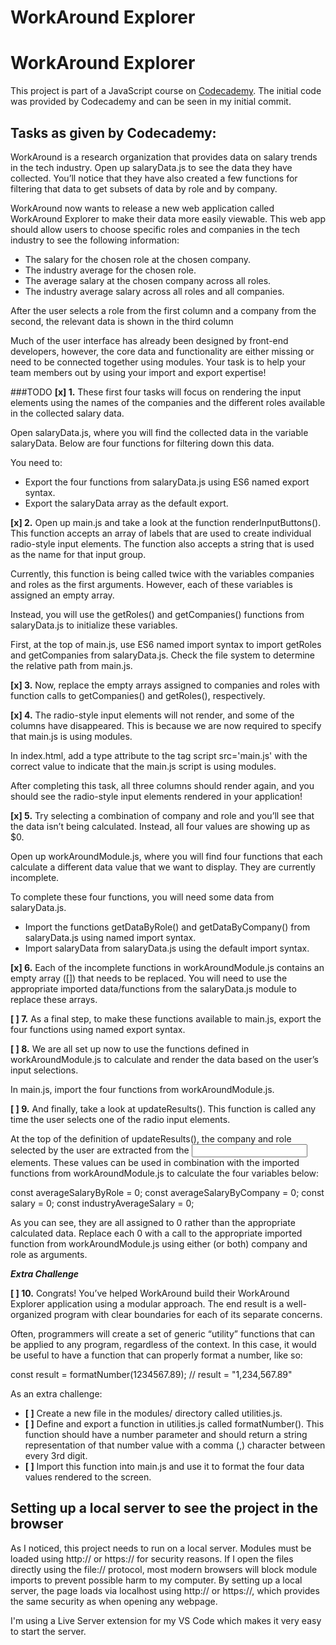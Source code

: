 # WorkAround Explorer

# WorkAround Explorer

This project is part of a JavaScript course on [Codecademy](https://www.codecademy.com). The initial code was provided by Codecademy and can be seen in my initial commit.

## Tasks as given by Codecademy:

WorkAround is a research organization that provides data on salary trends in the tech industry. Open up salaryData.js to see the data they have collected. You’ll notice that they have also created a few functions for filtering that data to get subsets of data by role and by company.

WorkAround now wants to release a new web application called WorkAround Explorer to make their data more easily viewable. This web app should allow users to choose specific roles and companies in the tech industry to see the following information:

- The salary for the chosen role at the chosen company.
- The industry average for the chosen role.
- The average salary at the chosen company across all roles.
- The industry average salary across all roles and all companies.

After the user selects a role from the first column and a company from the second, the relevant data is shown in the third column

Much of the user interface has already been designed by front-end developers, however, the core data and functionality are either missing or need to be connected together using modules. Your task is to help your team members out by using your import and export expertise!

###TODO
**[x] 1.** These first four tasks will focus on rendering the input elements using the names of the companies and the different roles available in the collected salary data.

Open salaryData.js, where you will find the collected data in the variable salaryData. Below are four functions for filtering down this data.

You need to:

- Export the four functions from salaryData.js using ES6 named export syntax.
- Export the salaryData array as the default export.

**[x] 2.** Open up main.js and take a look at the function renderInputButtons(). This function accepts an array of labels that are used to create individual radio-style input elements. The function also accepts a string that is used as the name for that input group.

Currently, this function is being called twice with the variables companies and roles as the first arguments. However, each of these variables is assigned an empty array.

Instead, you will use the getRoles() and getCompanies() functions from salaryData.js to initialize these variables.

First, at the top of main.js, use ES6 named import syntax to import getRoles and getCompanies from salaryData.js. Check the file system to determine the relative path from main.js.

**[x] 3.** Now, replace the empty arrays assigned to companies and roles with function calls to getCompanies() and getRoles(), respectively.

**[x] 4.** The radio-style input elements will not render, and some of the columns have disappeared. This is because we are now required to specify that main.js is using modules.

In index.html, add a type attribute to the tag script src='main.js' with the correct value to indicate that the main.js script is using modules.

After completing this task, all three columns should render again, and you should see the radio-style input elements rendered in your application!

**[x] 5.** Try selecting a combination of company and role and you’ll see that the data isn’t being calculated. Instead, all four values are showing up as $0.

Open up workAroundModule.js, where you will find four functions that each calculate a different data value that we want to display. They are currently incomplete.

To complete these four functions, you will need some data from salaryData.js.

- Import the functions getDataByRole() and getDataByCompany() from salaryData.js using named import syntax.
- Import salaryData from salaryData.js using the default import syntax.

**[x] 6.** Each of the incomplete functions in workAroundModule.js contains an empty array ([]) that needs to be replaced. You will need to use the appropriate imported data/functions from the salaryData.js module to replace these arrays.

**[ ] 7.** As a final step, to make these functions available to main.js, export the four functions using named export syntax.

**[ ] 8.** We are all set up now to use the functions defined in workAroundModule.js to calculate and render the data based on the user’s input selections.

In main.js, import the four functions from workAroundModule.js.

**[ ] 9.** And finally, take a look at updateResults(). This function is called any time the user selects one of the radio input elements.

At the top of the definition of updateResults(), the company and role selected by the user are extracted from the <input> elements. These values can be used in combination with the imported functions from workAroundModule.js to calculate the four variables below:

const averageSalaryByRole = 0;
const averageSalaryByCompany = 0;
const salary = 0;
const industryAverageSalary = 0;

As you can see, they are all assigned to 0 rather than the appropriate calculated data. Replace each 0 with a call to the appropriate imported function from workAroundModule.js using either (or both) company and role as arguments.

***Extra Challenge***

**[ ] 10.** Congrats! You’ve helped WorkAround build their WorkAround Explorer application using a modular approach. The end result is a well-organized program with clear boundaries for each of its separate concerns.

Often, programmers will create a set of generic “utility” functions that can be applied to any program, regardless of the context. In this case, it would be useful to have a function that can properly format a number, like so:

const result = formatNumber(1234567.89);
// result = "1,234,567.89"

As an extra challenge:

- **[ ]** Create a new file in the modules/ directory called utilities.js.
- **[ ]** Define and export a function in utilities.js called formatNumber(). This function should have a number parameter and should return a string representation of that number value with a comma (,) character between every 3rd digit.
- **[ ]** Import this function into main.js and use it to format the four data values rendered to the screen.

## Setting up a local server to see the project in the browser
As I noticed, this project needs to run on a local server. Modules must be loaded using http:// or https:// for security reasons. If I open the files directly using the file:// protocol, most modern browsers will block module imports to prevent possible harm to my computer. By setting up a local server, the page loads via localhost using http:// or https://, which provides the same security as when opening any webpage.

I'm using a Live Server extension for my VS Code which makes it very easy to start the server.